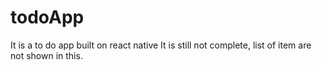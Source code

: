 # todoApp
It is a to do app built on react native
It is still not complete, list of item are not shown in this.
